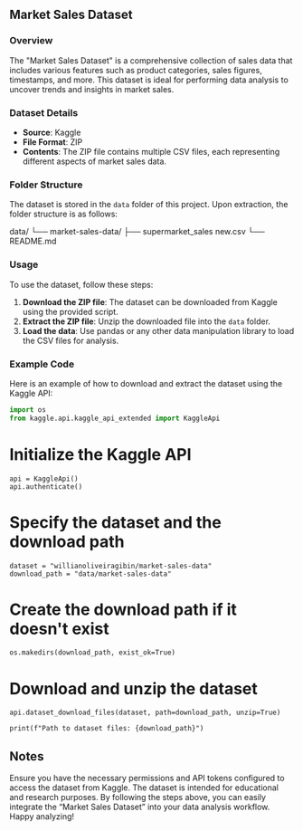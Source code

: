 ## Market Sales Dataset

### Overview
The "Market Sales Dataset" is a comprehensive collection of sales data that includes various features such as product categories, sales figures, timestamps, and more. This dataset is ideal for performing data analysis to uncover trends and insights in market sales.

### Dataset Details
- **Source**: Kaggle
- **File Format**: ZIP
- **Contents**: The ZIP file contains multiple CSV files, each representing different aspects of market sales data.

### Folder Structure
The dataset is stored in the `data` folder of this project. Upon extraction, the folder structure is as follows:

data/ └── market-sales-data/ ├── supermarket_sales new.csv 
└── README.md

### Usage
To use the dataset, follow these steps:
1. **Download the ZIP file**: The dataset can be downloaded from Kaggle using the provided script.
2. **Extract the ZIP file**: Unzip the downloaded file into the `data` folder.
3. **Load the data**: Use pandas or any other data manipulation library to load the CSV files for analysis.

### Example Code
Here is an example of how to download and extract the dataset using the Kaggle API:

```python
import os
from kaggle.api.kaggle_api_extended import KaggleApi
```
# Initialize the Kaggle API
```
api = KaggleApi()
api.authenticate()
```
# Specify the dataset and the download path
```
dataset = "willianoliveiragibin/market-sales-data"
download_path = "data/market-sales-data"
```
# Create the download path if it doesn't exist
```
os.makedirs(download_path, exist_ok=True)
```
# Download and unzip the dataset
```
api.dataset_download_files(dataset, path=download_path, unzip=True)

print(f"Path to dataset files: {download_path}")
```
## Notes
Ensure you have the necessary permissions and API tokens configured to access the dataset from Kaggle.
The dataset is intended for educational and research purposes.
By following the steps above, you can easily integrate the “Market Sales Dataset” into your data analysis workflow. Happy analyzing!



